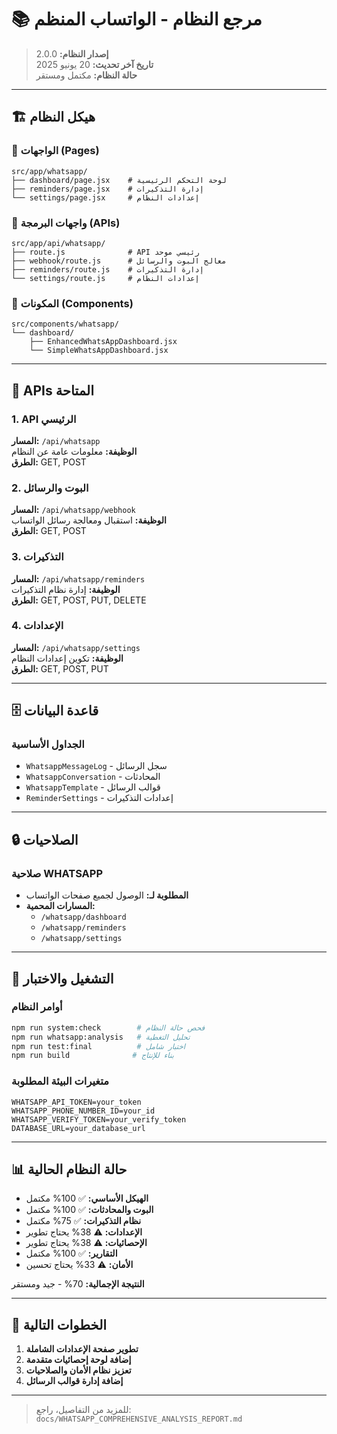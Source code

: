 # 📚 مرجع النظام - الواتساب المنظم

> **إصدار النظام:** 2.0.0  
> **تاريخ آخر تحديث:** 20 يونيو 2025  
> **حالة النظام:** مكتمل ومستقر  

---

## 🏗️ هيكل النظام

### 📱 الواجهات (Pages)
```
src/app/whatsapp/
├── dashboard/page.jsx    # لوحة التحكم الرئيسية
├── reminders/page.jsx    # إدارة التذكيرات
└── settings/page.jsx     # إعدادات النظام
```

### 🔌 واجهات البرمجة (APIs)
```
src/app/api/whatsapp/
├── route.js              # API رئيسي موحد
├── webhook/route.js      # معالج البوت والرسائل
├── reminders/route.js    # إدارة التذكيرات
└── settings/route.js     # إعدادات النظام
```

### 🧩 المكونات (Components)
```
src/components/whatsapp/
└── dashboard/
    ├── EnhancedWhatsAppDashboard.jsx
    └── SimpleWhatsAppDashboard.jsx
```

---

## 🔧 APIs المتاحة

### 1. API الرئيسي
**المسار:** `/api/whatsapp`  
**الوظيفة:** معلومات عامة عن النظام  
**الطرق:** GET, POST

### 2. البوت والرسائل
**المسار:** `/api/whatsapp/webhook`  
**الوظيفة:** استقبال ومعالجة رسائل الواتساب  
**الطرق:** GET, POST

### 3. التذكيرات
**المسار:** `/api/whatsapp/reminders`  
**الوظيفة:** إدارة نظام التذكيرات  
**الطرق:** GET, POST, PUT, DELETE

### 4. الإعدادات
**المسار:** `/api/whatsapp/settings`  
**الوظيفة:** تكوين إعدادات النظام  
**الطرق:** GET, POST, PUT

---

## 🗄️ قاعدة البيانات

### الجداول الأساسية
- `WhatsappMessageLog` - سجل الرسائل
- `WhatsappConversation` - المحادثات
- `WhatsappTemplate` - قوالب الرسائل
- `ReminderSettings` - إعدادات التذكيرات

---

## 🔒 الصلاحيات

### صلاحية WHATSAPP
- **المطلوبة لـ:** الوصول لجميع صفحات الواتساب
- **المسارات المحمية:** 
  - `/whatsapp/dashboard`
  - `/whatsapp/reminders`
  - `/whatsapp/settings`

---

## 🚀 التشغيل والاختبار

### أوامر النظام
```bash
npm run system:check        # فحص حالة النظام
npm run whatsapp:analysis   # تحليل التغطية
npm run test:final          # اختبار شامل
npm run build              # بناء للإنتاج
```

### متغيرات البيئة المطلوبة
```env
WHATSAPP_API_TOKEN=your_token
WHATSAPP_PHONE_NUMBER_ID=your_id
WHATSAPP_VERIFY_TOKEN=your_verify_token
DATABASE_URL=your_database_url
```

---

## 📊 حالة النظام الحالية

- **الهيكل الأساسي:** ✅ 100% مكتمل
- **البوت والمحادثات:** ✅ 100% مكتمل  
- **نظام التذكيرات:** ✅ 75% مكتمل
- **الإعدادات:** ⚠️ 38% يحتاج تطوير
- **الإحصائيات:** ⚠️ 38% يحتاج تطوير
- **التقارير:** ✅ 100% مكتمل
- **الأمان:** ⚠️ 33% يحتاج تحسين

**النتيجة الإجمالية:** 70% - جيد ومستقر

---

## 🎯 الخطوات التالية

1. **تطوير صفحة الإعدادات الشاملة**
2. **إضافة لوحة إحصائيات متقدمة**
3. **تعزيز نظام الأمان والصلاحيات**
4. **إضافة إدارة قوالب الرسائل**

---

> للمزيد من التفاصيل، راجع: `docs/WHATSAPP_COMPREHENSIVE_ANALYSIS_REPORT.md`
